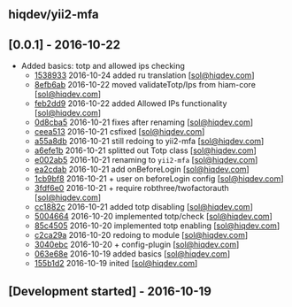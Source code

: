 hiqdev/yii2-mfa
---------------

## [0.0.1] - 2016-10-22

- Added basics: totp and allowed ips checking
    - [1538933] 2016-10-24 added ru translation [sol@hiqdev.com]
    - [8efb6ab] 2016-10-22 moved validateTotp/Ips from hiam-core [sol@hiqdev.com]
    - [feb2dd9] 2016-10-22 added Allowed IPs functionality [sol@hiqdev.com]
    - [0d8cba5] 2016-10-21 fixes after renaming [sol@hiqdev.com]
    - [ceea513] 2016-10-21 csfixed [sol@hiqdev.com]
    - [a55a8db] 2016-10-21 still redoing to yii2-mfa [sol@hiqdev.com]
    - [a6efe1b] 2016-10-21 splitted out Totp class [sol@hiqdev.com]
    - [e002ab5] 2016-10-21 renaming to `yii2-mfa` [sol@hiqdev.com]
    - [ea2cdab] 2016-10-21 add onBeforeLogin [sol@hiqdev.com]
    - [1cb9bf8] 2016-10-21 + user on beforeLogin config [sol@hiqdev.com]
    - [3fdf6e0] 2016-10-21 + require robthree/twofactorauth [sol@hiqdev.com]
    - [cc1882c] 2016-10-21 added totp disabling [sol@hiqdev.com]
    - [5004664] 2016-10-20 implemented totp/check [sol@hiqdev.com]
    - [85c4505] 2016-10-20 implemented totp enabling [sol@hiqdev.com]
    - [c2ca29a] 2016-10-20 redoing to module [sol@hiqdev.com]
    - [3040ebc] 2016-10-20 + config-plugin [sol@hiqdev.com]
    - [063e68e] 2016-10-19 added basics [sol@hiqdev.com]
    - [155b1d2] 2016-10-19 inited [sol@hiqdev.com]

## [Development started] - 2016-10-19

[8efb6ab]: https://github.com//commit/8efb6ab
[feb2dd9]: https://github.com//commit/feb2dd9
[0d8cba5]: https://github.com//commit/0d8cba5
[ceea513]: https://github.com//commit/ceea513
[a55a8db]: https://github.com//commit/a55a8db
[a6efe1b]: https://github.com//commit/a6efe1b
[e002ab5]: https://github.com//commit/e002ab5
[ea2cdab]: https://github.com//commit/ea2cdab
[1cb9bf8]: https://github.com//commit/1cb9bf8
[3fdf6e0]: https://github.com//commit/3fdf6e0
[cc1882c]: https://github.com//commit/cc1882c
[5004664]: https://github.com//commit/5004664
[85c4505]: https://github.com//commit/85c4505
[c2ca29a]: https://github.com//commit/c2ca29a
[3040ebc]: https://github.com//commit/3040ebc
[063e68e]: https://github.com//commit/063e68e
[155b1d2]: https://github.com//commit/155b1d2
[1538933]: https://github.com/hiqdev/yii2-mfa/commit/1538933

